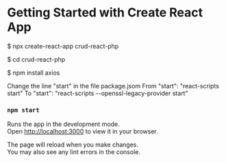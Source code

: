# Getting Started with Create React App

$ npx create-react-app crud-react-php

$ cd crud-react-php

$ npm install axios

 Change the line "start" in the file package.jsom 
    From "start": "react-scripts start" 
    To "start": "react-scripts --openssl-legacy-provider start"

### `npm start`

Runs the app in the development mode.\
Open [http://localhost:3000](http://localhost:3000) to view it in your browser.

The page will reload when you make changes.\
You may also see any lint errors in the console.
